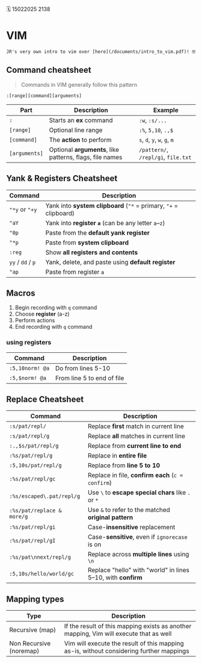 🗓️ 15022025 2138

# VIM

```ad-note
JR's very own intro to vim over [here](/documents/intro_to_vim.pdf)! 🤓
```

## Command cheatsheet
> Commands in VIM generally follow this pattern

```
:[range][command][arguments]
```

| Part          | Description                                              | Example                             |
| ------------- | -------------------------------------------------------- | ----------------------------------- |
| `:`           | Starts an **ex** command                                 | `:w`, `:s/...`                      |
| `[range]`     | Optional line range                                      | `:%`, `5,10`, `.,$`                 |
| `[command]`   | The **action** to perform                                | `s`, `d`, `y`, `w`, `g`, `m`        |
| `[arguments]` | Optional **arguments**, like patterns, flags, file names | `/pattern/`, `/repl/gi`, `file.txt` |

## Yank & Registers Cheatsheet

| Command           | Description                                                       |
| ----------------- | ----------------------------------------------------------------- |
| `"*y` or `"+y`    | Yank into **system clipboard** (`"*` = primary, `"+` = clipboard) |
| `"aY`             | Yank into **register `a`** (can be any letter `a`–`z`)            |
| `"0p`             | Paste from the **default yank register**                          |
| `"*p`             | Paste from **system clipboard**                                   |
| `:reg`            | Show **all registers and contents**                               |
| `yy` / `dd` / `p` | Yank, delete, and paste using **default register**                |
| `"ap`             | Paste from register `a`                                           |

## Macros

1. Begin recording with `q` command
2. Choose **register** (a-z)
3. Perform actions
4. End recording with `q` command

### using registers

| Command         | Description                |
| --------------- | -------------------------- |
| `:5,10norm! @a` | Do from lines 5-10         |
| `:5,$norm! @a`  | From line 5 to end of file |

## Replace Cheatsheet

| Command                    | Description                                                  |
| -------------------------- | ------------------------------------------------------------ |
| `:s/pat/repl/`             | Replace **first** match in current line                      |
| `:s/pat/repl/g`            | Replace **all** matches in current line                      |
| `:.,$s/pat/repl/g`         | Replace from **current line to end**                         |
| `:%s/pat/repl/g`           | Replace in **entire file**                                   |
| `:5,10s/pat/repl/g`        | Replace from **line 5 to 10**                                |
| `:%s/pat/repl/gc`          | Replace in file, **confirm each** (`c = confirm`)            |
| `:%s/escaped\.pat/repl/g`  | Use `\` to **escape special chars** like `.` or `*`          |
| `:%s/pat/replace & more/g` | Use `&` to refer to the matched **original pattern**         |
| `:%s/pat/repl/gi`          | Case-**insensitive** replacement                             |
| `:%s/pat/repl/gI`          | Case-**sensitive**, even if `ignorecase` is on               |
| `:%s/pat\nnext/repl/g`     | Replace across **multiple lines** using `\n`                 |
| `:5,10s/hello/world/gc`    | Replace "hello" with "world" in lines 5–10, with **confirm** |
## Mapping types

| Type                    | Description                                                                             |
| ----------------------- | --------------------------------------------------------------------------------------- |
| Recursive (map)         | If the result of this mapping exists as another mapping, Vim will execute that as well  |
| Non Recursive (noremap) | Vim will execute the result of this mapping as-is, without considering further mappings |
